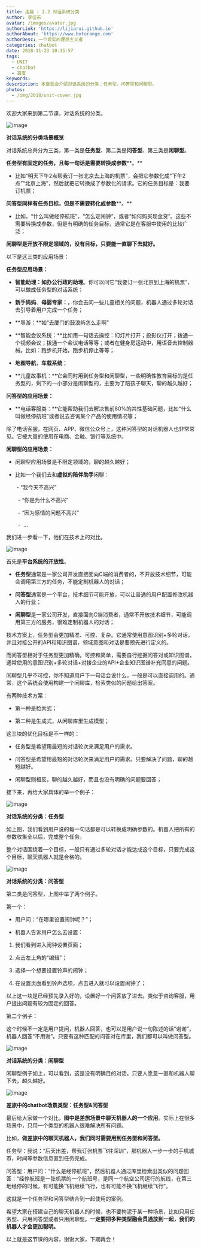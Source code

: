 ```yaml
---
title: 连载 | 2.2 对话系统分类
author: 李佳芮
avatar: /images/avatar.jpg
authorLink: 'https://lijiarui.github.io'
authorAbout: 'https://www.botorange.com'
authorDesc: 一个现实的理想主义者
categories: chatbot
date: 2018-11-23 10:15:57
tags: 
  - UNIT
  - chatbot
  - 百度
keywords:
description: 本章我会介绍对话系统的分类：任务型，问答型和闲聊型。
photos:
  - /img/2018/unit-cover.jpg
---
```


欢迎大家来到第二节课，对话系统的分类。

![image](/img/2018/unit-2-2-1.jpeg)

**对话系统的分类场景概览**

对话系统总共分为三类，第一类是**任务型**、第二类是**问答型**、第三类是**闲聊型**。

**任务型有固定的任务，且每一句话是需要转换成参数****。**

*   比如“明天下午2点帮我订一张北京去上海的机票”，会把它参数化成“下午2点”“北京上海”，然后就把它转换成了参数化的请求。它的任务目标是：我要订机票； 

**问答型同样有任务目标，但是不需要转化成参数****。**

*   比如，“什么叫做经停航班”，“怎么定闹钟”，或者“如何购买现金贷”。这些不需要转换成参数，但是有明确的任务目标，通常它是在客服中使用的比较广泛； 

**闲聊型是开放不限定领域的，没有目标，只要能一直聊下去就好。**

以下是这三类的应用场景：

**任务型应用场景：**

*   **智能助理：**如**办公行政的助理**。你可以问它“我要订一张北京到上海的机票”，可以做成任务型的对话系统；

*   **新手妈妈**、**母婴专家：**，你会去问一些儿童相关的问题，机器人通过多轮对话去引导着用户完成一个任务；

*   **导游：**如“去厦门的鼓浪屿怎么走啊”

*   **智能会议系统：**比如用一句话去操控：幻灯片打开；投影仪打开；拨通一个视频会议；拨通一个会议电话等等；或者在健身房运动中，用语音去控制器械。比如：跑步机开始，跑步机停止等等；

*   **地图导航**，**车载系统**；

*   **儿童故事机：**它会同时用到任务型和闲聊型，一些明确性教育目标的是任务型的，剩下的一小部分是闲聊型的，主要为了陪孩子聊天，聊的越久越好；

**问答型的应用场景：**

*   **电话客服类：**它能帮助我们去解决售前80%的共性基础问题，比如“什么叫做经停航班”或者说去咨询某个产品的使用情况等；

除了电话客服，在网页、APP、微信公众号上，这种问答型的对话机器人也非常常见。它被大量的使用在电商、金融、银行等系统中。

**闲聊型的应用场景：**

*   闲聊型应用场景是不限定领域的，聊的越久越好；

*   比如一个我们去和**虚拟的陪伴助手**闲聊：

       - “我今天不高兴”

        - “你是为什么不高兴”

        - “因为感情的问题不高兴”

        -  ...

我们进一步看一下，他们在技术上的对比。

![image](/img/2018/unit-2-1-2.jpeg)

首先是**平台系统的开放性**。

*   **任务型**通常是一家公司开发直接面向C端的消费者的，不开放技术细节，可能会调用第三方的任务，不能定制机器人的对话；

*   **问答型**通常是一个平台，技术细节可能开放，可以让普通的用户配置修改机器人的行业；

*   **闲聊型**是一家公司开发，直接面向C端消费者，通常不开放技术细节，可能调用第三方的服务，很难定制机器人的对话；

技术方案上，任务型会更加精准、可控、复杂。它通常使用意图识别+多轮对话，并且对接公开的API和知识图谱，领域意图和对话是要预先进行定义的。

而问答型相对于任务型更加精确，可控和简单，需要自行挖掘问答对或知识图谱，通常使用的意图识别+多轮对话+对接企业的API+企业知识图谱补充同意的问题。

闲聊型几乎不可控，你不知道用户下一句话会说什么，一般是可以直接调用的。通常，这个系统会使用构建一个闲聊库，检索类似的问题给出答案。

有两种技术方案：

*   第一种是检索式；

*   第二种是生成式，从闲聊库里生成模型；

这三块的优化目标是不一样的：

*   任务型是希望用最短的对话轮次来满足用户的需求。

*   问答型是希望用最短的对话轮次来满足用户的需求。只要解决了问题，聊的越短越好。

*   闲聊型则相反，聊的越久越好，而且也没有明确的问题要回答；

接下来，再给大家具体的举一个例子： 

![image](/img/2018/unit-2-1-3.jpeg)

**对话系统的分类：任务型**

如上图，我们看到用户说的每一句话都是可以转换成明确参数的。机器人把所有的参数收集全以后，完成整个任务。 

整个对话围绕着一个目标，一般只有通过多轮对话才能达成这个目标，只要完成这个目标，聊天机器人就是合格的。

![image](/img/2018/unit-2-1-4.jpeg)

**对话系统的分类：问答型**

第二类是问答型，上图中举了两个例子。

第一个：

*   用户问：“在哪里设置闹钟呢？”；

*   机器人告诉用户怎么去设置：

1.  我们看到进入闹钟设置页面；

2.  点击左上角的“编辑”；

3.  选择一个想要设置铃声的闹钟；

4.  在设置页面看到铃声选项，点击进入就可以设置闹钟了；

以上这一块是已经预先录入好的，设置好一个问答放了进去。类似于咨询客服，用户提出问题有较为固定的回答。 

第二个例子：

这个时候不一定是用户提问，机器人回答，也可以是用户说一句陈述的话“谢谢”，机器人回答“不用谢”。只要有这种匹配的问答对在库里，我们都可以叫做问答型。

![image](/img/2018/unit-2-1-5.jpeg)

**对话系统的分类：闲聊型**

闲聊型例子如上，可以看到，这是没有明确目的对话。只要人愿意一直和机器人聊下去，越久越好。

![image](/img/2018/unit-2-1-6.jpeg)

**差旅中的chatbot场景类型：任务型&问答型**

最后给大家做一个对比，**图中是差旅场景中聊天机器人的一个应用**。实际上在很多场景中，只用一个类型的机器人很难解决所有问题。

比如，**做差旅中的聊天机器人，我们同时需要用到任务型和问答型。**

任务型：我说：“后天出差，帮我订张机票飞往深圳”，那机器人一步一步的手机城市，时间等参数信息直到任务完成。

问答型：用户问：“什么是经停航班”，然后机器人通过库里检索出类似的问题回答：“经停航班是一张机票的一个航班号，是同一个航空公司运行的航线，在第三地经停的时候，有可能换飞机继续飞行，也有可能不换飞机继续飞行”。

这就是一个任务型和问答型结合到一起使用的案例。

希望大家在搭建自己的聊天机器人的时候，也不要拘泥于某一种场景，比如只用任务型、只用问答型或者只用闲聊型。**一定要把多种类型融会贯通放到一起，我们的机器人才会更加聪明。**

以上就是这节课的内容，谢谢大家，下期再会！
